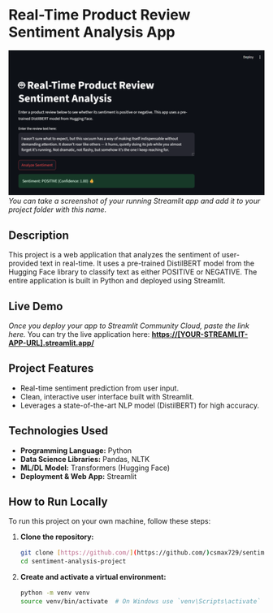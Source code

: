 # Real-Time Product Review Sentiment Analysis App

![App Screenshot](app_screenshot.png) 
*You can take a screenshot of your running Streamlit app and add it to your project folder with this name.*

## Description
This project is a web application that analyzes the sentiment of user-provided text in real-time. It uses a pre-trained DistilBERT model from the Hugging Face library to classify text as either POSITIVE or NEGATIVE. The entire application is built in Python and deployed using Streamlit.

## Live Demo
*Once you deploy your app to Streamlit Community Cloud, paste the link here.*
You can try the live application here: **[https://[YOUR-STREAMLIT-APP-URL].streamlit.app/](https://[YOUR-STREAMLIT-APP-URL].streamlit.app/)**

## Project Features
- Real-time sentiment prediction from user input.
- Clean, interactive user interface built with Streamlit.
- Leverages a state-of-the-art NLP model (DistilBERT) for high accuracy.

## Technologies Used
- **Programming Language:** Python
- **Data Science Libraries:** Pandas, NLTK
- **ML/DL Model:** Transformers (Hugging Face)
- **Deployment & Web App:** Streamlit

## How to Run Locally
To run this project on your own machine, follow these steps:

1. **Clone the repository:**
   ```bash
   git clone [https://github.com/](https://github.com/)csmax729/sentiment-analysis-project.git
   cd sentiment-analysis-project
   
2. **Create and activate a virtual environment:**
   ```bash
   python -m venv venv
   source venv/bin/activate  # On Windows use `venv\Scripts\activate`

